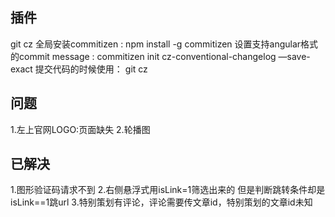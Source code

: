## 插件

git cz
全局安装commitizen :  npm install -g commitizen
    设置支持angular格式的commit message : commitizen init cz-conventional-changelog —save-exact
    提交代码的时候使用： git cz


## 问题
1.左上官网LOGO:页面缺失
2.轮播图







## 已解决
1.图形验证码请求不到
2.右侧悬浮式用isLink=1筛选出来的  但是判断跳转条件却是isLink==1跳url
3.特别策划有评论，评论需要传文章id，特别策划的文章id未知